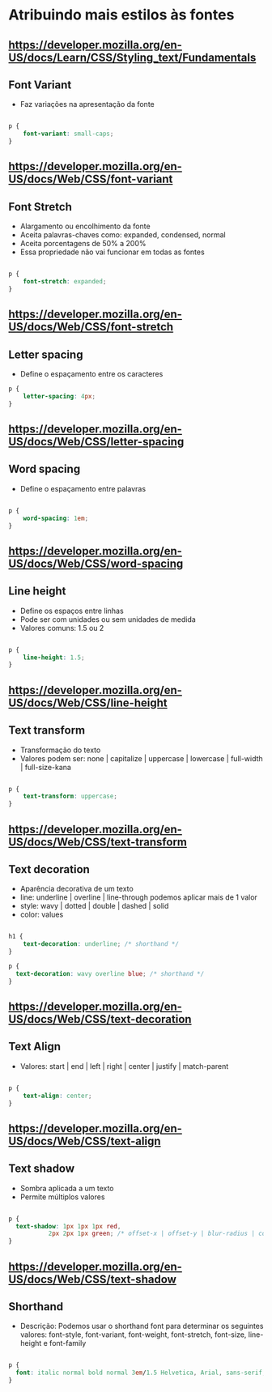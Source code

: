# Atribuindo mais estilos às fontes

https://developer.mozilla.org/en-US/docs/Learn/CSS/Styling_text/Fundamentals
-------------------------------------------------
## Font Variant

* Faz variações na apresentação da fonte

```css

p {
	font-variant: small-caps;
}

```

https://developer.mozilla.org/en-US/docs/Web/CSS/font-variant
-------------------------------------------------
## Font Stretch

* Alargamento ou encolhimento da fonte
* Aceita palavras-chaves como: expanded, condensed, normal
* Aceita porcentagens de 50% a 200%
* Essa propriedade não vai funcionar em todas as fontes

```css

p {
	font-stretch: expanded;
}

```

https://developer.mozilla.org/en-US/docs/Web/CSS/font-stretch
-------------------------------------------------
## Letter spacing

* Define o espaçamento entre os caracteres

```css
p {
	letter-spacing: 4px;
}

```

https://developer.mozilla.org/en-US/docs/Web/CSS/letter-spacing
-------------------------------------------------
## Word spacing

* Define o espaçamento entre palavras

```css

p {
	word-spacing: 1em;
}

```

https://developer.mozilla.org/en-US/docs/Web/CSS/word-spacing
-------------------------------------------------
## Line height

* Define os espaços entre linhas
* Pode ser com unidades ou sem unidades de medida
* Valores comuns: 1.5 ou 2

```css

p {
	line-height: 1.5;
}

```

https://developer.mozilla.org/en-US/docs/Web/CSS/line-height
-------------------------------------------------
## Text transform

* Transformação do texto
* Valores podem ser: none | capitalize | uppercase | lowercase | full-width | full-size-kana

```css

p {
	text-transform: uppercase;
}

```
https://developer.mozilla.org/en-US/docs/Web/CSS/text-transform
-------------------------------------------------
## Text decoration

* Aparência decorativa de um texto
* line: underline | overline | line-through
podemos aplicar mais de 1 valor
* style: wavy | dotted | double | dashed | solid
* color: <color> values

```css

h1 {
	text-decoration: underline; /* shorthand */
}

p {
  text-decoration: wavy overline blue; /* shorthand */
}

```

https://developer.mozilla.org/en-US/docs/Web/CSS/text-decoration
-------------------------------------------------
## Text Align

* Valores: start | end | left | right | center | justify | match-parent

```css

p {
	text-align: center;
}

```

https://developer.mozilla.org/en-US/docs/Web/CSS/text-align
-------------------------------------------------
## Text shadow

* Sombra aplicada a um texto
* Permite múltiplos valores

```css

p {
  text-shadow: 1px 1px 1px red,
	       2px 2px 1px green; /* offset-x | offset-y | blur-radius | color */
}

```

https://developer.mozilla.org/en-US/docs/Web/CSS/text-shadow
-------------------------------------------------
## Shorthand

* Descrição:
Podemos usar o shorthand font para determinar os seguintes valores: font-style, font-variant, font-weight, font-stretch, font-size, line-height e font-family

```css

p {
  font: italic normal bold normal 3em/1.5 Helvetica, Arial, sans-serif;
}

```